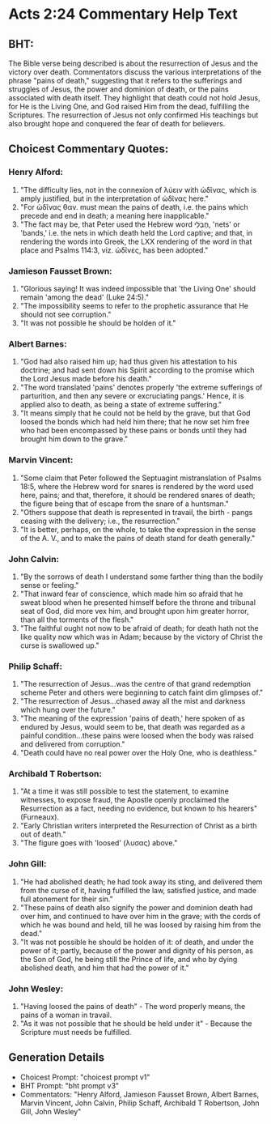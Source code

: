 # Acts 2:24 Commentary Help Text

## BHT:
The Bible verse being described is about the resurrection of Jesus and the victory over death. Commentators discuss the various interpretations of the phrase "pains of death," suggesting that it refers to the sufferings and struggles of Jesus, the power and dominion of death, or the pains associated with death itself. They highlight that death could not hold Jesus, for He is the Living One, and God raised Him from the dead, fulfilling the Scriptures. The resurrection of Jesus not only confirmed His teachings but also brought hope and conquered the fear of death for believers.

## Choicest Commentary Quotes:
### Henry Alford:
1. "The difficulty lies, not in the connexion of λύειν with ὠδῖνας, which is amply justified, but in the interpretation of ὠδῖνας here."
2. "For ὠδῖνας θαν. must mean the pains of death, i.e. the pains which precede and end in death; a meaning here inapplicable."
3. "The fact may be, that Peter used the Hebrew word חֶבְלֵי, 'nets' or 'bands,' i.e. the nets in which death held the Lord captive; and that, in rendering the words into Greek, the LXX rendering of the word in that place and Psalms 114:3, viz. ὠδῖνες, has been adopted."

### Jamieson Fausset Brown:
1. "Glorious saying! It was indeed impossible that 'the Living One' should remain 'among the dead' (Luke 24:5)."
2. "The impossibility seems to refer to the prophetic assurance that He should not see corruption."
3. "It was not possible he should be holden of it."

### Albert Barnes:
1. "God had also raised him up; had thus given his attestation to his doctrine; and had sent down his Spirit according to the promise which the Lord Jesus made before his death."
2. "The word translated 'pains' denotes properly 'the extreme sufferings of parturition, and then any severe or excruciating pangs.' Hence, it is applied also to death, as being a state of extreme suffering."
3. "It means simply that he could not be held by the grave, but that God loosed the bonds which had held him there; that he now set him free who had been encompassed by these pains or bonds until they had brought him down to the grave."

### Marvin Vincent:
1. "Some claim that Peter followed the Septuagint mistranslation of Psalms 18:5, where the Hebrew word for snares is rendered by the word used here, pains; and that, therefore, it should be rendered snares of death; the figure being that of escape from the snare of a huntsman."
2. "Others suppose that death is represented in travail, the birth - pangs ceasing with the delivery; i.e., the resurrection."
3. "It is better, perhaps, on the whole, to take the expression in the sense of the A. V., and to make the pains of death stand for death generally."

### John Calvin:
1. "By the sorrows of death I understand some farther thing than the bodily sense or feeling."
2. "That inward fear of conscience, which made him so afraid that he sweat blood when he presented himself before the throne and tribunal seat of God, did more vex him, and brought upon him greater horror, than all the torments of the flesh."
3. "The faithful ought not now to be afraid of death; for death hath not the like quality now which was in Adam; because by the victory of Christ the curse is swallowed up."

### Philip Schaff:
1. "The resurrection of Jesus...was the centre of that grand redemption scheme Peter and others were beginning to catch faint dim glimpses of."
2. "The resurrection of Jesus...chased away all the mist and darkness which hung over the future."
3. "The meaning of the expression 'pains of death,' here spoken of as endured by Jesus, would seem to be, that death was regarded as a painful condition...these pains were loosed when the body was raised and delivered from corruption."
4. "Death could have no real power over the Holy One, who is deathless."

### Archibald T Robertson:
1. "At a time it was still possible to test the statement, to examine witnesses, to expose fraud, the Apostle openly proclaimed the Resurrection as a fact, needing no evidence, but known to his hearers" (Furneaux).
2. "Early Christian writers interpreted the Resurrection of Christ as a birth out of death."
3. "The figure goes with 'loosed' (λυσας) above."

### John Gill:
1. "He had abolished death; he had took away its sting, and delivered them from the curse of it, having fulfilled the law, satisfied justice, and made full atonement for their sin."
2. "These pains of death also signify the power and dominion death had over him, and continued to have over him in the grave; with the cords of which he was bound and held, till he was loosed by raising him from the dead."
3. "It was not possible he should be holden of it: of death, and under the power of it; partly, because of the power and dignity of his person, as the Son of God, he being still the Prince of life, and who by dying abolished death, and him that had the power of it."

### John Wesley:
1. "Having loosed the pains of death" - The word properly means, the pains of a woman in travail.
2. "As it was not possible that he should be held under it" - Because the Scripture must needs be fulfilled.


## Generation Details
- Choicest Prompt: "choicest prompt v1"
- BHT Prompt: "bht prompt v3"
- Commentators: "Henry Alford, Jamieson Fausset Brown, Albert Barnes, Marvin Vincent, John Calvin, Philip Schaff, Archibald T Robertson, John Gill, John Wesley"
